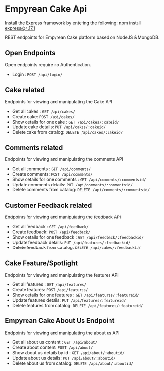 # Empyrean Cake Api

Install the Express framework by entering the following:
npm install express@4.17.1

REST endpoints for Empyrean Cake platform based on NodeJS & MongoDB.

## Open Endpoints

Open endpoints require no Authentication.

- Login : `POST /api/login/`

## Cake related

Endpoints for viewing and manipulating the Cake API

- Get all cakes : `GET /api/cakes/`
- Create cake: `POST /api/cakes/`
- Show details for one cake : `GET /api/cakes/:cakeid/`
- Update cake details: `PUT /api/cakes/:cakeid/`
- Delete cake from catalog: `DELETE /api/cakes/:cakeid/`

## Comments related

Endpoints for viewing and manipulating the comments API

- Get all comments : `GET /api/comments/`
- Create comments: `POST /api/comments/`
- Show details for one comments : `GET /api/comments/:commentsid/`
- Update comments details: `PUT /api/comments/:commentsid/`
- Delete comments from catalog: `DELETE /api/comments/:commentsid/`

## Customer Feedback related

Endpoints for viewing and manipulating the feedback API

- Get all feedback : `GET /api/feedback/`
- Create feedback: `POST /api/feedback/`
- Show details for one feedback : `GET /api/feedback/:feedbackid/`
- Update feedback details: `PUT /api/features/:feedbackid/`
- Delete feedback from catalog: `DELETE /api/cakes/:feedbackid/`

## Cake Feature/Spotlight

Endpoints for viewing and manipulating the features API

- Get all features : `GET /api/features/`
- Create features: `POST /api/features/`
- Show details for one features : `GET /api/features/:featureid/`
- Update features details: `PUT /api/features/:featureid/`
- Delete features from catalog: `DELETE /api/features/:featureid/`

## Empyrean Cake About Us Endpoint

Endpoints for viewing and manipulating the about us API

- Get all about us content : `GET /api/about/`
- Create about content: `POST /api/about/`
- Show about us details by id : `GET /api/about/:aboutid/`
- Update about us details: `PUT /api/about/:aboutid/`
- Delete about us from catalog: `DELETE /api/about/:aboutid/`
